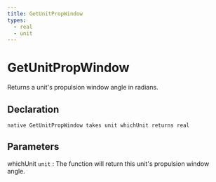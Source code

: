 ```yaml
---
title: GetUnitPropWindow
types:
  - real
  - unit
---
```


# GetUnitPropWindow
Returns a unit's propulsion window angle in radians.

## Declaration

```jass
native GetUnitPropWindow takes unit whichUnit returns real
```

## Parameters
whichUnit `unit`
: The function will return this unit's propulsion window angle.
